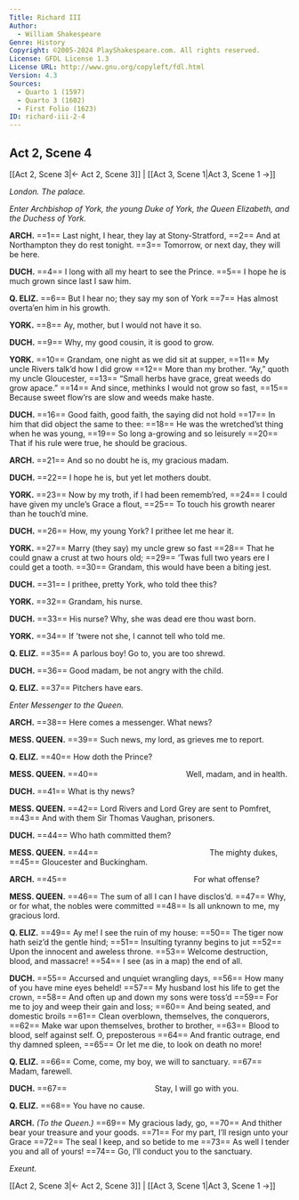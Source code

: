 ```yaml
---
Title: Richard III
Author: 
  - William Shakespeare
Genre: History
Copyright: ©2005-2024 PlayShakespeare.com. All rights reserved.
License: GFDL License 1.3
License URL: http://www.gnu.org/copyleft/fdl.html
Version: 4.3
Sources:
  - Quarto 1 (1597)
  - Quarto 3 (1602)
  - First Folio (1623)
ID: richard-iii-2-4
---
```


## Act 2, Scene 4
[[Act 2, Scene 3|← Act 2, Scene 3]] | [[Act 3, Scene 1|Act 3, Scene 1 →]]

*London. The palace.*

*Enter Archbishop of York, the young Duke of York, the Queen Elizabeth, and the Duchess of York.*

**ARCH.**
==1== Last night, I hear, they lay at Stony-Stratford,
==2== And at Northampton they do rest tonight.
==3== Tomorrow, or next day, they will be here.

**DUCH.**
==4== I long with all my heart to see the Prince.
==5== I hope he is much grown since last I saw him.

**Q. ELIZ.**
==6== But I hear no; they say my son of York
==7== Has almost overta’en him in his growth.

**YORK.**
==8== Ay, mother, but I would not have it so.

**DUCH.**
==9== Why, my good cousin, it is good to grow.

**YORK.**
==10== Grandam, one night as we did sit at supper,
==11== My uncle Rivers talk’d how I did grow
==12== More than my brother. “Ay,” quoth my uncle Gloucester,
==13== “Small herbs have grace, great weeds do grow apace.”
==14== And since, methinks I would not grow so fast,
==15== Because sweet flow’rs are slow and weeds make haste.

**DUCH.**
==16== Good faith, good faith, the saying did not hold
==17== In him that did object the same to thee:
==18== He was the wretched’st thing when he was young,
==19== So long a-growing and so leisurely
==20== That if his rule were true, he should be gracious.

**ARCH.**
==21== And so no doubt he is, my gracious madam.

**DUCH.**
==22== I hope he is, but yet let mothers doubt.

**YORK.**
==23== Now by my troth, if I had been rememb’red,
==24== I could have given my uncle’s Grace a flout,
==25== To touch his growth nearer than he touch’d mine.

**DUCH.**
==26== How, my young York? I prithee let me hear it.

**YORK.**
==27== Marry (they say) my uncle grew so fast
==28== That he could gnaw a crust at two hours old;
==29== ’Twas full two years ere I could get a tooth.
==30== Grandam, this would have been a biting jest.

**DUCH.**
==31== I prithee, pretty York, who told thee this?

**YORK.**
==32== Grandam, his nurse.

**DUCH.**
==33== His nurse? Why, she was dead ere thou wast born.

**YORK.**
==34== If ’twere not she, I cannot tell who told me.

**Q. ELIZ.**
==35== A parlous boy! Go to, you are too shrewd.

**DUCH.**
==36== Good madam, be not angry with the child.

**Q. ELIZ.**
==37== Pitchers have ears.

*Enter Messenger to the Queen.*

**ARCH.**
==38== Here comes a messenger. What news?

**MESS. QUEEN.**
==39== Such news, my lord, as grieves me to report.

**Q. ELIZ.**
==40== How doth the Prince?

**MESS. QUEEN.**
==40==            Well, madam, and in health.

**DUCH.**
==41== What is thy news?

**MESS. QUEEN.**
==42== Lord Rivers and Lord Grey are sent to Pomfret,
==43== And with them Sir Thomas Vaughan, prisoners.

**DUCH.**
==44== Who hath committed them?

**MESS. QUEEN.**
==44==               The mighty dukes,
==45== Gloucester and Buckingham.

**ARCH.**
==45==                 For what offense?

**MESS. QUEEN.**
==46== The sum of all I can I have disclos’d.
==47== Why, or for what, the nobles were committed
==48== Is all unknown to me, my gracious lord.

**Q. ELIZ.**
==49== Ay me! I see the ruin of my house:
==50== The tiger now hath seiz’d the gentle hind;
==51== Insulting tyranny begins to jut
==52== Upon the innocent and aweless throne.
==53== Welcome destruction, blood, and massacre!
==54== I see (as in a map) the end of all.

**DUCH.**
==55== Accursed and unquiet wrangling days,
==56== How many of you have mine eyes beheld!
==57== My husband lost his life to get the crown,
==58== And often up and down my sons were toss’d
==59== For me to joy and weep their gain and loss;
==60== And being seated, and domestic broils
==61== Clean overblown, themselves, the conquerors,
==62== Make war upon themselves, brother to brother,
==63== Blood to blood, self against self. O, preposterous
==64== And frantic outrage, end thy damned spleen,
==65== Or let me die, to look on death no more!

**Q. ELIZ.**
==66== Come, come, my boy, we will to sanctuary.
==67== Madam, farewell.

**DUCH.**
==67==            Stay, I will go with you.

**Q. ELIZ.**
==68== You have no cause.

**ARCH.**
*(To the Queen.)*
==69== My gracious lady, go,
==70== And thither bear your treasure and your goods.
==71== For my part, I’ll resign unto your Grace
==72== The seal I keep, and so betide to me
==73== As well I tender you and all of yours!
==74== Go, I’ll conduct you to the sanctuary.

*Exeunt.*

[[Act 2, Scene 3|← Act 2, Scene 3]] | [[Act 3, Scene 1|Act 3, Scene 1 →]]